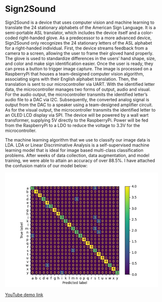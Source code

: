 # Sign2Sound
Sign2Sound is a device that uses computer vision and machine learning to translate the 24 stationary alphabets of the American Sign Language. It is a semi-portable ASL translator, which includes the device itself and a color-coded right-handed glove. As a predecessor to a more advanced device, Sign2Sound only recognizes the 24 stationary letters of the ASL alphabet for a right-handed individual. First, the device streams feedback from a camera to a screen, allowing the user to frame their gloved hand properly. The glove is used to standardize differences in the users’ hand shape, size, and color and make sign identification easier. Once the user is ready, they can press a button to trigger image capture. The image is processed on a RaspberryPi that houses a team-designed computer vision algorithm, associating signs with their English alphabet translation. Then, the translation is sent to our microcontroller via UART. With the identified letter data, the microcontroller manages two forms of output, audio and visual. For the audio output, the microcontroller transmits the identified letter’s audio file to a DAC via I2C. Subsequently, the converted analog signal is output from the DAC to a speaker using a team-designed amplifier circuit. As for the visual output, the microcontroller transmits the identified letter to an OLED LCD display via SPI. The device will be powered by a wall wart transformer, supplying 5V directly to the RaspberryPi. Power will be fed from the RaspberryPi to a LDO to reduce the voltage to 3.3V for the microcontroller.

The machine learning algorithm that we use to classify our image data is LDA. LDA or Linear Discriminative Analysis is a self-supervised machine learning model that is ideal for image based multi-class classification problems. After weeks of data collection, data augmentation, and model training, we were able to attain an accuracy of over 88.5%. I have attached the confusion matrix of our model below:

![Confusion Matrix](https://github.com/kaushikcodes/Sign2Sound/blob/main/lda-confusion-matrix.jpg)


[YouTube demo link](https://www.youtube.com/watch?v=mTUgoGpuNCI) 
